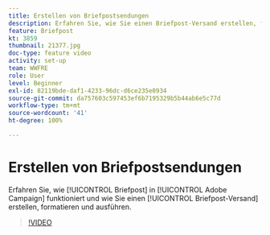 ```yaml
---
title: Erstellen von Briefpostsendungen
description: Erfahren Sie, wie Sie einen Briefpost-Versand erstellen, formatieren und ausführen.
feature: Briefpost
kt: 3859
thumbnail: 21377.jpg
doc-type: feature video
activity: set-up
team: WWFRE
role: User
level: Beginner
exl-id: 82119bde-daf1-4233-96dc-d6ce235e0934
source-git-commit: da757603c597453ef6b7195329b5b44ab6e5c77d
workflow-type: tm+mt
source-wordcount: '41'
ht-degree: 100%

---
```


# Erstellen von Briefpostsendungen

Erfahren Sie, wie [!UICONTROL Briefpost] in [!UICONTROL Adobe Campaign] funktioniert und wie Sie einen [!UICONTROL Briefpost-Versand] erstellen, formatieren und ausführen.

>[!VIDEO](https://video.tv.adobe.com/v/21377?quality=12)
